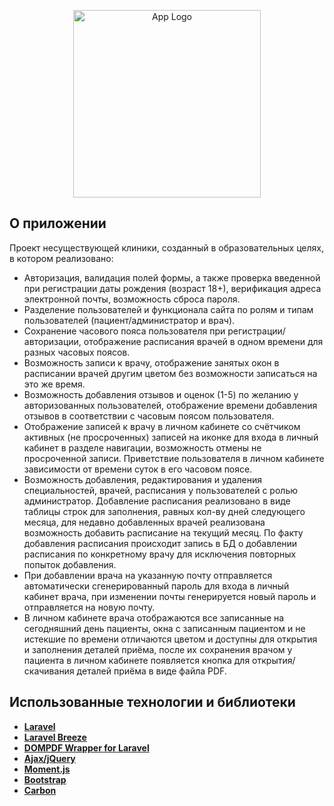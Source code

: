 <p align="center"><a href="#" target="_blank"><img src="https://blotos.ru/wp-content/uploads/f/b/d/fbdb60147c4e1e4b924f6b85991ae9e0.png" width="300" alt="App Logo"></a></p>

## О приложении

Проект несуществующей клиники, созданный в образовательных целях, в котором реализовано:

- Авторизация, валидация полей формы, а также проверка введенной при регистрации даты рождения (возраст 18+), верификация адреса электронной почты, возможность сброса пароля.
- Разделение пользователей и функционала сайта по ролям и типам пользователей (пациент/администратор и врач).
- Сохранение часового пояса пользователя при регистрации/авторизации, отображение расписания врачей в одном времени для разных часовых поясов.
- Возможность записи к врачу, отображение занятых окон в расписании врачей другим цветом без возможности записаться на это же время.
- Возможность добавления отзывов и оценок (1-5) по желанию у авторизованных пользователей, отображение времени добавления отзывов в соответствии с часовым поясом пользователя.
- Отображение записей к врачу в личном кабинете со счётчиком активных (не просроченных) записей на иконке для входа в личный кабинет в разделе навигации, возможность отмены не просроченной записи. Приветствие пользователя в личном кабинете зависимости от времени суток в его часовом поясе.
- Возможность добавления, редактирования и удаления специальностей, врачей, расписания у пользователей с ролью администратор. Добавление расписания реализовано в виде таблицы строк для заполнения, равных кол-ву дней следующего месяца, для недавно добавленных врачей реализована возможность добавить расписание на текущий месяц. По факту добавления расписания происходит запись в БД о добавлении расписания по конкретному врачу для исключения повторных попыток добавления.
- При добавлении врача на указанную почту отправляется автоматически сгенерированный пароль для входа в личный кабинет врача, при изменении почты генерируется новый пароль и отправляется на новую почту.
- В личном кабинете врача отображаются все записанные на сегодняшний день пациенты, окна с записанным пациентом и не истекшие по времени отличаются цветом и доступны для открытия и заполнения деталей приёма, после их сохранения врачом у пациента в личном кабинете появляется кнопка для открытия/скачивания деталей приёма в виде файла PDF.



## Использованные технологии и библиотеки

- **[Laravel](https://laravel.com/)**
- **[Laravel Breeze](https://github.com/laravel/breeze)**
- **[DOMPDF Wrapper for Laravel](https://github.com/barryvdh/laravel-dompdf)**
- **[Ajax/jQuery](https://jquery.com/)**
- **[Moment.js](https://momentjs.com/)**
- **[Bootstrap](https://getbootstrap.com/)**
- **[Carbon](https://carbon.nesbot.com/docs/)**
